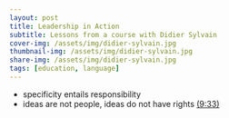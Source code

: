 ```yaml
---
layout: post
title: Leadership in Action
subtitle: Lessons from a course with Didier Sylvain
cover-img: /assets/img/didier-sylvain.jpg
thumbnail-img: /assets/img/didier-sylvain.jpg
share-img: /assets/img/didier-sylvain.jpg
tags: [education, language]
---
```


- specificity entails responsibility
- ideas are not people, ideas do not have rights [(9:33)](https://youtu.be/8pZa6R3rmRQ?t=569)
